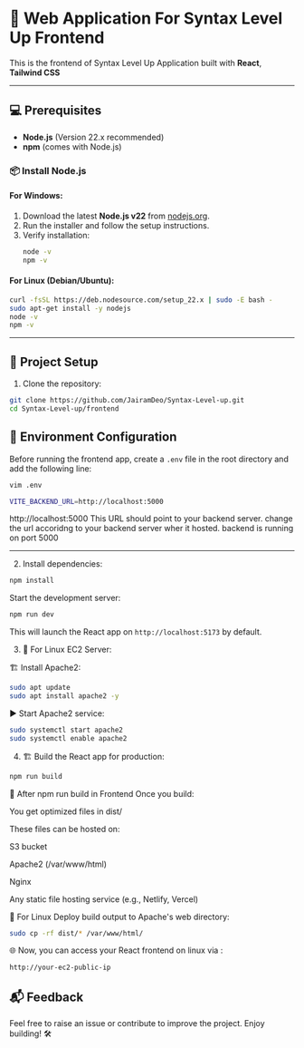 # 🚀 Web Application For Syntax Level Up Frontend

This is the frontend of Syntax Level Up Application built with **React**, **Tailwind CSS**

---

## 💻 Prerequisites

- **Node.js** (Version 22.x recommended)
- **npm** (comes with Node.js)

### 📦 Install Node.js

#### For Windows:
1. Download the latest **Node.js v22** from [nodejs.org](https://nodejs.org/).
2. Run the installer and follow the setup instructions.
3. Verify installation:
   ```bash
   node -v
   npm -v
   ```

#### For Linux (Debian/Ubuntu):
```bash
curl -fsSL https://deb.nodesource.com/setup_22.x | sudo -E bash -
sudo apt-get install -y nodejs
node -v
npm -v
```

---

## 🚀 Project Setup

1. Clone the repository:

```bash
git clone https://github.com/JairamDeo/Syntax-Level-up.git
cd Syntax-Level-up/frontend
```

## 🔧 Environment Configuration

Before running the frontend app, create a `.env` file in the root directory and add the following line:

```bash
vim .env
```


```bash
VITE_BACKEND_URL=http://localhost:5000
```

http://localhost:5000 This URL should point to your backend server.
change the url accoridng to your backend server wher it hosted.
backend is running on port 5000

---

2. Install dependencies:

```bash
npm install
```

Start the development server:

```bash
npm run dev
```
This will launch the React app on `http://localhost:5173` by default.

3. 🐧 For Linux EC2 Server:

🏗 Install Apache2:

```bash
sudo apt update
sudo apt install apache2 -y
```

▶️ Start Apache2 service:
```bash
sudo systemctl start apache2
sudo systemctl enable apache2

```

4. 🏗 Build the React app for production:

```bash
npm run build
```
📝 After npm run build in Frontend
Once you build:

You get optimized files in dist/

These files can be hosted on:

S3 bucket

Apache2 (/var/www/html)

Nginx

Any static file hosting service (e.g., Netlify, Vercel)

🐧 For Linux Deploy build output to Apache's web directory:
```bash
sudo cp -rf dist/* /var/www/html/
```

🌐 Now, you can access your React frontend on linux via :
```bash
http://your-ec2-public-ip
```

## 📬 Feedback

Feel free to raise an issue or contribute to improve the project. Enjoy building! 🛠️
